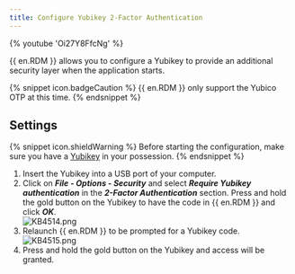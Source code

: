 ```yaml
---
title: Configure Yubikey 2-Factor Authentication
---
```

{% youtube 'Oi27Y8FfcNg' %}

{{ en.RDM }} allows you to configure a Yubikey to provide an additional security layer when the application starts.

{% snippet icon.badgeCaution %}
{{ en.RDM }} only support the Yubico OTP at this time.
{% endsnippet %}

## Settings

{% snippet icon.shieldWarning %}
Before starting the configuration, make sure you have a [Yubikey](https://www.yubico.com/) in your possession.
{% endsnippet %}

1. Insert the Yubikey into a USB port of your computer.
1. Click on ***File - Options - Security*** and select ***Require Yubikey authentication*** in the ***2-Factor Authentication*** section. Press and hold the gold button on the Yubikey to have the code in {{ en.RDM }} and click ***OK***.  
![KB4514.png](/img/en/kb/KB4514.png)
1. Relaunch {{ en.RDM }} to be prompted for a Yubikey code.  
![KB4515.png](/img/en/kb/KB4515.png)
1. Press and hold the gold button on the Yubikey and access will be granted.
